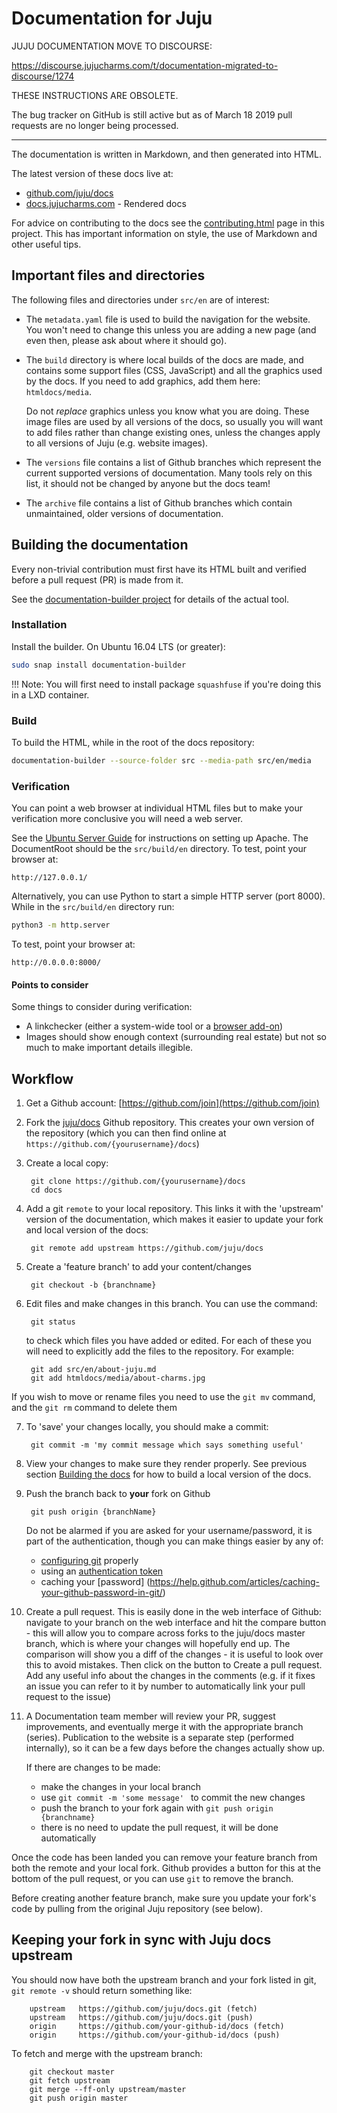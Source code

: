 # Documentation for Juju

JUJU DOCUMENTATION MOVE TO DISCOURSE:

https://discourse.jujucharms.com/t/documentation-migrated-to-discourse/1274

THESE INSTRUCTIONS ARE OBSOLETE.

The bug tracker on GitHub is still active but as of March 18 2019 pull requests are no longer being processed.

-----

The documentation is written in Markdown, and then generated into HTML.

The latest version of these docs live at:

- [github.com/juju/docs](https://github.com/juju/docs)
- [docs.jujucharms.com](http://docs.jujucharms.com) - Rendered docs

For advice on contributing to the docs see the
[contributing.html](https://docs.jujucharms.com/stable/contributing.html) page
in this project. This has important information on style, the use of Markdown
and other useful tips.

## Important files and directories

The following files and directories under `src/en` are of interest:

 - The `metadata.yaml` file is used to build the navigation for the website.
   You won't need to change this unless you are adding a new page (and even
   then, please ask about where it should go).

 - The `build` directory is where local builds of the docs are made, and
   contains some support files (CSS, JavaScript) and all the graphics used by
   the docs. If you need to add graphics, add them here: `htmldocs/media`. 

   Do not _replace_ graphics unless you know what you are doing. These image
   files are used by all versions of the docs, so usually you will want to add
   files rather than change existing ones, unless the changes apply to all
   versions of Juju (e.g. website images).

 - The `versions` file contains a list of Github branches which represent the
   current supported versions of documentation. Many tools rely on this list,
   it should not be changed by anyone but the docs team!

 - The `archive` file contains a list of Github branches which contain
   unmaintained, older versions of documentation.

## Building the documentation

Every non-trivial contribution must first have its HTML built and verified
before a pull request (PR) is made from it.

See the [documentation-builder project][github-documentation-builder] for
details of the actual tool.

### Installation

Install the builder. On Ubuntu 16.04 LTS (or greater):

```bash
sudo snap install documentation-builder
```

!!! Note:
    You will first need to install package `squashfuse` if you're doing this in
    a LXD container.

### Build

To build the HTML, while in the root of the docs repository:

```bash
documentation-builder --source-folder src --media-path src/en/media
```

### Verification

You can point a web browser at individual HTML files but to make your
verification more conclusive you will need a web server.

See the [Ubuntu Server Guide][ubuntu-serverguide-apache] for instructions on
setting up Apache. The DocumentRoot should be the `src/build/en` directory. To
test, point your browser at:

```no-highlight
http://127.0.0.1/
```

Alternatively, you can use Python to start a simple HTTP server (port 8000).
While in the `src/build/en` directory run:

```bash
python3 -m http.server
```

To test, point your browser at:

```no-highlight
http://0.0.0.0:8000/
```

#### Points to consider

Some things to consider during verification:

 - A linkchecker (either a system-wide tool or a
   [browser add-on][browser-linkchecker-addon])
 - Images should show enough context (surrounding real estate) but not so much
   to make important details illegible.

## Workflow

1. Get a Github account: [https://github.com/join](https://github.com/join)
2. Fork the [juju/docs](https://github.com/juju/docs) Github repository. This 
 creates your own version of the repository (which you can then find online at
 `https://github.com/{yourusername}/docs`)
3. Create a local copy:

        git clone https://github.com/{yourusername}/docs 
        cd docs

4. Add a git `remote` to your local repository. This links it with the 'upstream' 
   version of the documentation, which makes it easier to update your fork and 
   local version of the docs:

        git remote add upstream https://github.com/juju/docs

5. Create a 'feature branch' to add your content/changes

        git checkout -b {branchname}

6. Edit files and make changes in this branch. You can use the command:
       
        git status

   to check which files you have added or edited. For each of these you will
   need to explicitly add the files to the repository. For example:

        git add src/en/about-juju.md
        git add htmldocs/media/about-charms.jpg
  
  If you wish to move or rename files you need to use the `git mv` command, and 
  the `git rm` command to delete them 

7. To 'save' your changes locally, you should make a commit:

        git commit -m 'my commit message which says something useful'

7. View your changes to make sure they render properly. See previous section 
   [Building the docs][#building-the-docs] for how to build a local version of
   the docs.

8. Push the branch back to **your** fork on Github

        git push origin {branchName}

   Do not be alarmed if you are asked for your username/password, it is part of
   the authentication, though you can make things easier by any of:
    
    - [configuring git](https://git-scm.com/book/en/v2/Getting-Started-First-Time-Git-Setup) properly
    - using an [authentication token](https://help.github.com/articles/creating-an-access-token-for-command-line-use/)
    - caching your [password] (https://help.github.com/articles/caching-your-github-password-in-git/)

9. Create a pull request. This is easily done in the web interface of Github:
   navigate to your branch on the web interface and hit the compare button -
   this will allow you to compare across forks to the juju/docs master branch,
   which is where your changes will hopefully end up. The comparison will show
   you a diff of the changes  - it is useful to look over this to avoid
   mistakes. Then click on the button to Create a pull request. Add any useful
   info about the changes in the comments (e.g. if it fixes an issue you can
   refer to it by number to automatically link your pull request to the issue)

10. A Documentation team member will review your PR, suggest improvements, and
    eventually merge it with the appropriate branch (series). Publication to
    the website is a separate step (performed internally), so it can be a few
    days before the changes actually show up.

    If there are changes to be made:

    - make the changes in your local branch
    - use `git commit -m 'some message' ` to commit the new changes
    - push the branch to your fork again with `git push origin {branchname}`
    - there is no need to update the pull request, it will be done
      automatically

Once the code has been landed you can remove your feature branch from both the
remote and your local fork. Github provides a button for this at the bottom of
the pull request, or you can use `git` to remove the branch. 

Before creating another feature branch, make sure you update your fork's code
by pulling from the original Juju repository (see below).

## Keeping your fork in sync with Juju docs upstream

You should now have both the upstream branch and your fork listed in git, 
`git remote -v` should return something like:

        upstream   https://github.com/juju/docs.git (fetch)
        upstream   https://github.com/juju/docs.git (push)
        origin     https://github.com/your-github-id/docs (fetch)
        origin     https://github.com/your-github-id/docs (push)

To fetch and merge with the upstream branch:

        git checkout master
        git fetch upstream
        git merge --ff-only upstream/master
        git push origin master


<!-- LINKS -->

[#building-the-docs]: #building-the-docs
[github-documentation-builder]: https://github.com/CanonicalLtd/documentation-builder
[ubuntu-serverguide-apache]: https://help.ubuntu.com/lts/serverguide/httpd.html
[browser-linkchecker-addon]: https://chrome.google.com/webstore/detail/check-my-links/ojkcdipcgfaekbeaelaapakgnjflfglf
